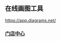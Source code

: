 ## 在线画图工具

https://app.diagrams.net/

### [门店中心](https://app.diagrams.net/?src=about#Hlibo9527%2Fstatic%2Fmaster%2Fdiagrams%2F%E9%97%A8%E5%BA%97%E4%B8%AD%E5%BF%83.drawio)
